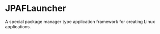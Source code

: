 # JPAFLauncher
A special package manager type application framework for creating Linux applications.
